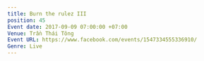 ```yaml
---
title: Burn the rulez III
position: 45
Event date: 2017-09-09 07:00:00 +07:00
Venue: Trần Thái Tông
Event URL: https://www.facebook.com/events/1547334555336910/
Genre: Live
---
```


